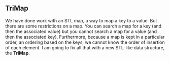 ## TriMap

We have done work with an STL map, a way to map a key to a value. But there are some restrictions on a map. You can search a map for a key (and then the associated value) but you cannot search a map for a value (and then the associated key). Furthermore, because a map is kept in a particular order, an ordering based on the keys, we cannot know the order of insertion of each element. I am going to fix all that with a new STL-like data structure, the **TriMap**.